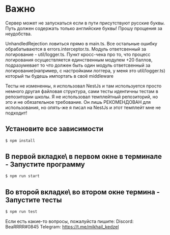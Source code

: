 # Важно
Сервер может не запускаться если в пути присутствуют русские буквы. Путь должен содержать только английские буквы!
Прошу прощения за неудобства.

UnhandledRejection ловиться прямо в main.ts. Все остальные ошибку обрабатываются в errors.interceptor.ts.
Модуль ответсвенный за логирование - util/logger.ts. Пункт кросс-чека про то, что процесс 
логирования осуществляется единственным модулем +20 баллов, подразумевает то что должен быть один модуль 
ответсвенный за логирование(например, с настройками логгера, у меня это util/logger.ts) который ты будешь импортать в своё middleware

Тесты не измененны, я использовал NestJs и там используется просто немного другая файловая структура,
сами тесты идентичны тестам в репозитории школы.
Я не использовал темплейтный репозиторий, но это и не обязательное требование.
Он лишь РЕКОМЕНДОВАН для использования, но опять-же я писал на NestJs и этот темплейт мне не подходит!

## Установите все зависимости

```bash
$ npm install
```

## В первой вкладке\ в первом окне в терминале - Запустите программу

```bash
$ npm run start
```

## Во второй вкладке\ во втором окне термина - Запустите тесты

```bash
$ npm run test
```

Если есть какие-то вопросы, пожалуйста пишите:
Discord: BeaRRRR#0845
Telegram: https://t.me/mikhail_kedzel
